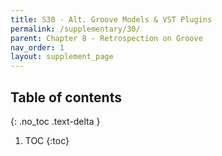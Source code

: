 ```yaml
---
title: S30 - Alt. Groove Models & VST Plugins
permalink: /supplementary/30/
parent: Chapter 8 - Retrospection on Groove
nav_order: 1
layout: supplement_page
---
```


## Table of contents
{: .no_toc .text-delta }

1. TOC
{:toc}